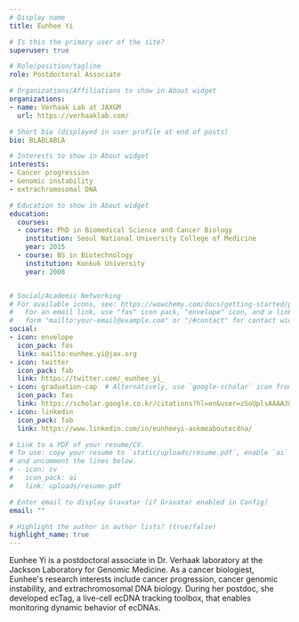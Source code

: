 ```yaml
---
# Display name
title: Eunhee Yi

# Is this the primary user of the site?
superuser: true

# Role/position/tagline
role: Postdoctoral Associate

# Organizations/Affiliations to show in About widget
organizations:
- name: Verhaak Lab at JAXGM
  url: https://verhaaklab.com/

# Short bio (displayed in user profile at end of posts)
bio: BLABLABLA

# Interests to show in About widget
interests:
- Cancer progression
- Genomic instability
- extrachromosomal DNA 

# Education to show in About widget
education:
  courses:
  - course: PhD in Biomedical Science and Cancer Biology
    institution: Seoul National University College of Medicine
    year: 2015
  - course: BS in Biotechnology
    institution: Konkuk University
    year: 2008


# Social/Academic Networking
# For available icons, see: https://wowchemy.com/docs/getting-started/page-builder/#icons
#   For an email link, use "fas" icon pack, "envelope" icon, and a link in the
#   form "mailto:your-email@example.com" or "/#contact" for contact widget.
social:
- icon: envelope
  icon_pack: fas
  link: mailto:eunhee.yi@jax.org
- icon: twitter
  icon_pack: fab
  link: https://twitter.com/_eunhee_yi_
- icon: graduation-cap  # Alternatively, use `google-scholar` icon from `ai` icon pack
  icon_pack: fas
  link: https://scholar.google.co.kr/citations?hl=en&user=zSoUplsAAAAJ&view_op=list_works&sortby=pubdate
- icon: linkedin
  icon_pack: fab
  link: https://www.linkedin.com/in/eunheeyi-askmeaboutecdna/

# Link to a PDF of your resume/CV.
# To use: copy your resume to `static/uploads/resume.pdf`, enable `ai` icons in `params.toml`, 
# and uncomment the lines below.
# - icon: cv
#   icon_pack: ai
#   link: uploads/resume.pdf

# Enter email to display Gravatar (if Gravatar enabled in Config)
email: ""

# Highlight the author in author lists? (true/false)
highlight_name: true
---
```


Eunhee Yi is a postdoctoral associate in Dr. Verhaak laboratory at the Jackson Laboratory for Genomic Medicine. As a cancer biologiest, Eunhee's research interests include cancer progression, cancer genomic instability, and extrachromosomal DNA biology. During her postdoc, she developed ecTag, a live-cell ecDNA tracking toolbox, that enables monitoring dynamic behavior of ecDNAs. 
